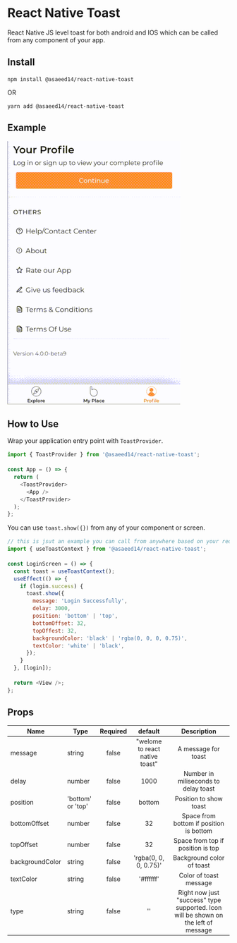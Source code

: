 # React Native Toast

React Native JS level toast for both android and IOS which can be called from any component of your app.

## Install

```
npm install @asaeed14/react-native-toast
```

OR

```
yarn add @asaeed14/react-native-toast
```

## Example

![Toast](https://github.com/asaeed14/react-native-toast/blob/main/toast.gif)

## How to Use

Wrap your application entry point with `ToastProvider`.

```ts
import { ToastProvider } from '@asaeed14/react-native-toast';

const App = () => {
  return (
    <ToastProvider>
      <App />
    </ToastProvider>
  );
};
```

You can use `toast.show({})` from any of your component or screen.

```js
// this is jsut an example you can call from anywhere based on your requirement.
import { useToastContext } from '@asaeed14/react-native-toast';

const LoginScreen = () => {
  const toast = useToastContext();
  useEffect(() => {
    if (login.success) {
      toast.show({
        message: 'Login Successfully',
        delay: 3000,
        position: 'bottom' | 'top',
        bottomOffset: 32,
        topOffest: 32,
        backgroundColor: 'black' | 'rgba(0, 0, 0, 0.75)',
        textColor: 'white' | 'black',
      });
    }
  }, [login]);

  return <View />;
};
```

## Props

| Name            | Type              | Required |            default             |                                    Description                                     |
| --------------- | ----------------- | :------: | :----------------------------: | :--------------------------------------------------------------------------------: |
| message         | string            |  false   | "welome to react native toast" |                                A message for toast                                 |
| delay           | number            |  false   |              1000              |                        Number in miliseconds to delay toast                        |
| position        | 'bottom' or 'top' |  false   |             bottom             |                               Position to show toast                               |
| bottomOffset    | number            |  false   |               32               |                      Space from bottom if position is bottom                       |
| topOffset       | number            |  false   |               32               |                         Space from top if position is top                          |
| backgroundColor | string            |  false   |     'rgba(0, 0, 0, 0.75)'      |                             Background color of toast                              |
| textColor       | string            |  false   |           '#ffffff'            |                               Color of toast message                               |
| type            | string            |  false   |               ''               | Right now just "success" type supported. Icon will be shown on the left of message |
